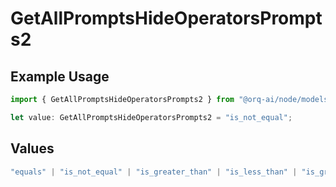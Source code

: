 # GetAllPromptsHideOperatorsPrompts2

## Example Usage

```typescript
import { GetAllPromptsHideOperatorsPrompts2 } from "@orq-ai/node/models/operations";

let value: GetAllPromptsHideOperatorsPrompts2 = "is_not_equal";
```

## Values

```typescript
"equals" | "is_not_equal" | "is_greater_than" | "is_less_than" | "is_greater_than_or_equal_to" | "is_less_than_or_equal_to" | "is_between" | "is_empty" | "is_not_empty"
```